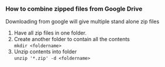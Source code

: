 ### How to combine zipped files from Google Drive   
Downloading from google will give multiple stand alone zip files

  1. Have all zip files in one folder. 
  2. Create another folder to contain all the contents  
        `mkdir <foldername>`  
  3. Unzip contents into folder  
        `unzip '*.zip' -d <foldername>`

